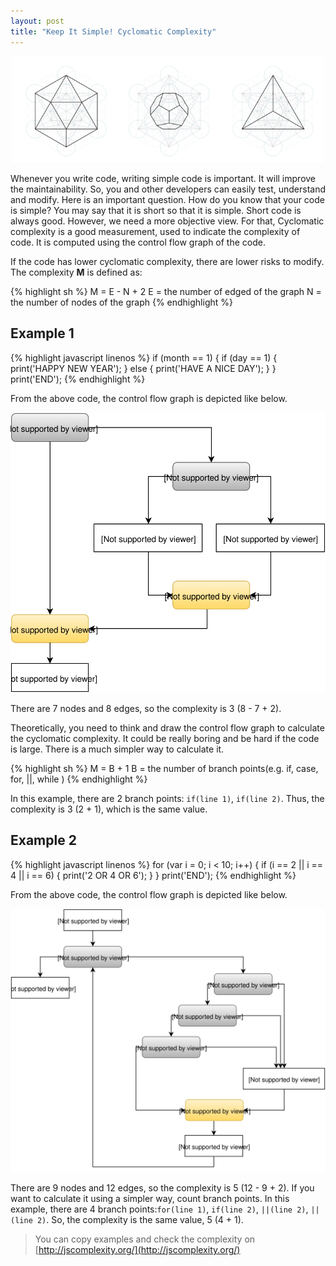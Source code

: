 ```yaml
---
layout: post
title: "Keep It Simple! Cyclomatic Complexity"
---
```


![Cyclomatic complexity](/images/2016/01-12/cyclomatic-complexity.png)

Whenever you write code, writing simple code is important. It will improve the maintainability. So, you and other developers can easily test, understand and modify. Here is an important question. How do you know that your code is simple? You may say that it is short so that it is simple. Short code is always good. However, we need a more objective view. For that, Cyclomatic complexity is a good measurement, used to indicate the complexity of code. It is computed using the control flow graph of the code.

If the code has lower cyclomatic complexity, there are lower risks to modify. The complexity **M** is defined as:

{% highlight sh %}
M = E - N + 2
  E = the number of edged of the graph
  N = the number of nodes of the graph
{% endhighlight %}

## Example 1

{% highlight javascript linenos %}
if (month == 1) {
  if (day == 1) {
    print('HAPPY NEW YEAR');
  } else {
    print('HAVE A NICE DAY');
  }
}
print('END');
{% endhighlight %}

From the above code, the control flow graph is depicted like below.

![Example Control Flow Graph ](/images/2016/01-12/example1.svg)

There are 7 nodes and 8 edges, so the complexity is 3 (8 - 7 + 2).

Theoretically, you need to think and draw the control flow graph to calculate the cyclomatic complexity. It could be really boring and be hard if the code is large. There is a much simpler way to calculate it.

{% highlight sh %}
M = B + 1
  B = the number of branch points(e.g. if, case, for, ||, while )
{% endhighlight %}

In this example, there are 2 branch points: `if(line 1)`, `if(line 2)`. Thus, the complexity is 3 (2 + 1), which is the same value.

## Example 2
{% highlight javascript linenos %}
for (var i = 0; i < 10; i++) {
  if (i == 2 || i == 4 || i == 6) {
    print('2 OR 4 OR 6');
  }
}
print('END');
{% endhighlight %}

From the above code, the control flow graph is depicted like below.

![Example Control Flow Graph ](/images/2016/01-12/example2.svg)

There are 9 nodes and 12 edges, so the complexity is 5 (12 - 9 + 2). If you want to calculate it using a simpler way, count branch points. In this example, there are 4 branch points:`for(line 1)`, `if(line 2)`, `||(line 2)`, `||(line 2)`. So, the complexity is the same value, 5 (4 + 1).

> You can copy examples and check the complexity on [http://jscomplexity.org/](http://jscomplexity.org/)
